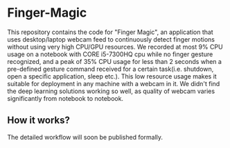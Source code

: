 # Finger-Magic
This repository contains the code for "Finger Magic", an application that uses desktop/laptop webcam feed to continuously detect finger motions without using very high CPU/GPU resources. We recorded at most 9% CPU usage on a notebook with CORE i5-7300HQ cpu while no finger gesture recognized, and a peak of 35% CPU usage for less than 2 seconds when a pre-defined gesture command received for a certain task(i.e.  shutdown, open a specific application, sleep etc.). This low resource usage makes it suitable for deployment in any machine with a webcam in it. We didn't find the deep learning solutions working so well, as quality of webcam varies significantly from notebook to notebook.

## How it works?
The detailed workflow will soon be published formally. 
